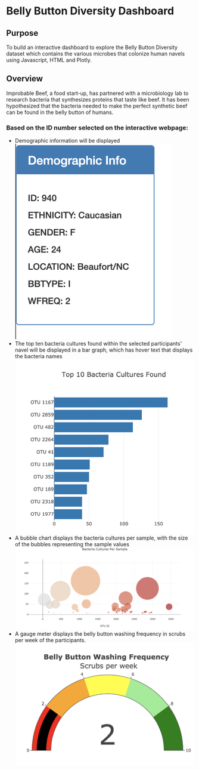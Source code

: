 # Belly Button Diversity Dashboard

## Purpose 
To build an interactive dashboard to explore the Belly Button Diversity dataset which contains the various microbes that colonize human navels using Javascript, HTML and Plotly. 

## Overview
Improbable Beef, a food start-up, has partnered with a microbiology lab to research bacteria that synthesizes proteins that taste like beef. It has been hypothesized that the bacteria needed to make the perfect synthetic beef can be found in the belly button of humans. 

### Based on the ID number selected on the interactive webpage: 

- Demographic information will be displayed
![Demographic Info](/Demographic_Info.png)
- The top ten bacteria cultures found within the selected participants' navel will be displayed in a bar graph, which has hover text that displays the bacteria names
![Bacteria Bar Chart](/bacteria_bar_chart.png)
- A bubble chart displays the bacteria cultures per sample, with the size of the bubbles representing the sample values
![Bacteria Bubble Chart](/bubble_chart.png)
- A gauge meter displays the belly button washing frequency in scrubs per week of the participants. 
![Belly Button Wash Gauge](/wash_gauge.png)

